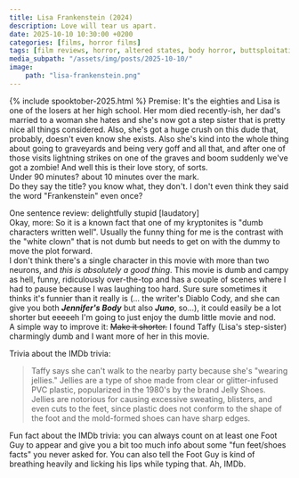 ```yaml
---
title: Lisa Frankenstein (2024)
description: Love will tear us apart.
date: 2025-10-10 10:30:00 +0200
categories: [films, horror films]
tags: [film reviews, horror, altered states, body horror, buttsploitation, cool weird crap, high heels and leather, horror comedy, romcom, the writer's barely-disguised fetish, vhs nostalgia, why would you touch that, spooktober 2025, they don't say the title]
media_subpath: "/assets/img/posts/2025-10-10/"
image:
    path: "lisa-frankenstein.png"
---
```

{% include spooktober-2025.html %}
<span class="reviewsection">Premise:</span> It's the eighties and Lisa is one of the losers at her high school. Her mom died recently-ish, her dad's married to a woman she hates and she's now got a step sister that is pretty nice all things considered. Also, she's got a huge crush on this dude that, probably, doesn't even know she exists. Also she's kind into the whole thing about going to graveyards and being very goff and all that, and after one of those visits lightning strikes on one of the graves and boom suddenly we've got a zombie! And well this is their love story, of sorts.<br/>
<span class="reviewsection">Under 90 minutes?</span> about 10 minutes over the mark.<br/>
<span class="reviewsection">Do they say the title?</span> you know what, they don't. I don't even think they said the word "Frankenstein" even once?

<span class="reviewsection">One sentence review:</span> delightfully stupid [laudatory]<br/>
<span class="reviewsection">Okay, more:</span> So it is a known fact that one of my kryptonites is "dumb characters written well". Usually the funny thing for me is the contrast with the "white clown" that is not dumb but needs to get on with the dummy to move the plot forward.<br/>I don't think there's a single character in this movie with more than two neurons, and *this is absolutely a good thing*. This movie is dumb and campy as hell, funny, ridiculously over-the-top and has a couple of scenes where I had to pause because I was laughing too hard. Sure sure sometimes it thinks it's funnier than it really is (... the writer's Diablo Cody, and she can give you both ***Jennifer's Body*** but also ***Juno***, so...), it could easily be a lot shorter but eeeeeh I'm going to just enjoy the dumb little movie and nod.<br/>
<span class="reviewsection">A simple way to improve it:</span> ~~Make it shorter.~~ I found Taffy (Lisa's step-sister) charmingly dumb and I want more of her in this movie.

<span class="reviewsection">Trivia about the IMDb trivia:</span>
> Taffy says she can't walk to the nearby party because she's "wearing jellies." Jellies are a type of shoe made from clear or glitter-infused PVC plastic, popularized in the 1980's by the brand Jelly Shoes. Jellies are notorious for causing excessive sweating, blisters, and even cuts to the feet, since plastic does not conform to the shape of the foot and the mold-formed shoes can have sharp edges.

Fun fact about the IMDb trivia: you can always count on at least one Foot Guy to appear and give you a bit too much info about some "fun feet/shoes facts" you never asked for. You can also tell the Foot Guy is kind of breathing heavily and licking his lips while typing that. Ah, IMDb.